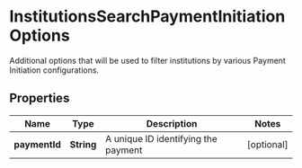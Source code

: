 

# InstitutionsSearchPaymentInitiationOptions

Additional options that will be used to filter institutions by various Payment Initiation configurations.

## Properties

| Name | Type | Description | Notes |
|------------ | ------------- | ------------- | -------------|
|**paymentId** | **String** | A unique ID identifying the payment |  [optional] |



